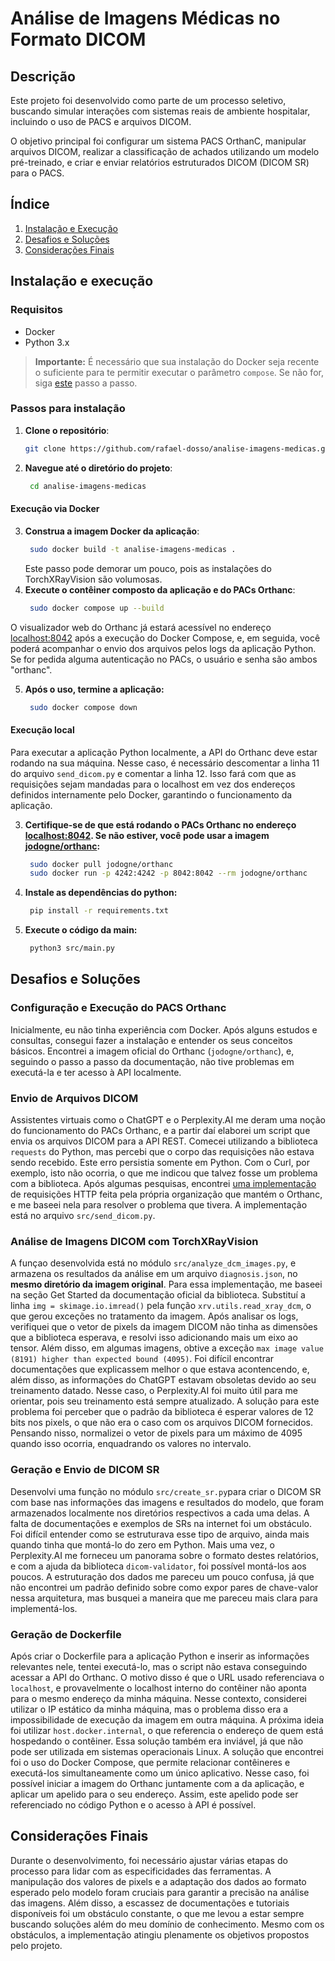 # Análise de Imagens Médicas no Formato DICOM

## Descrição

Este projeto foi desenvolvido como parte de um processo seletivo, buscando simular interações com sistemas reais de ambiente hospitalar, incluindo o uso de PACS e arquivos DICOM.

O objetivo principal foi configurar um sistema PACS OrthanC, manipular arquivos DICOM, realizar a classificação de achados utilizando um modelo pré-treinado, e criar e enviar relatórios estruturados DICOM (DICOM SR) para o PACS.

## Índice

1. [Instalação e Execução](#instalação-e-execução)
2. [Desafios e Soluções](#desafios-e-soluções)
3. [Considerações Finais](#considerações-finais)

## Instalação e execução

### Requisitos

- Docker
- Python 3.x

> **Importante:** É necessário que sua instalação do Docker seja recente o suficiente para te permitir executar o parâmetro `compose`. Se não for, siga [este](https://docs.docker.com/engine/install) passo a passo.

### Passos para instalação

1. **Clone o repositório**:

   ```bash
   git clone https://github.com/rafael-dosso/analise-imagens-medicas.git
   ```
2. **Navegue até o diretório do projeto**:

   ```bash
    cd analise-imagens-medicas
   ```

#### Execução via Docker

3. **Construa a imagem Docker da aplicação**:
   ```bash
    sudo docker build -t analise-imagens-medicas .
   ```
   Este passo pode demorar um pouco, pois as instalações do TorchXRayVision são volumosas.
4. **Execute o contêiner composto da aplicação e do PACs Orthanc**:
   ```bash
    sudo docker compose up --build
   ```

O visualizador web do Orthanc já estará acessível no endereço [localhost:8042](http://localhost:8042) após a execução do Docker Compose, e, em seguida, você poderá acompanhar o envio dos arquivos pelos logs da aplicação Python. Se for pedida alguma autenticação no PACs, o usuário e senha são ambos "orthanc".

5. **Após o uso, termine a aplicação:**
   ```bash
    sudo docker compose down
   ```

#### Execução local

Para executar a aplicação Python localmente, a API do Orthanc deve estar rodando na sua máquina. Nesse caso, é necessário descomentar a linha 11 do arquivo `send_dicom.py` e comentar a linha 12. Isso fará com que as requisições sejam mandadas para o localhost em vez dos endereços definidos internamente pelo Docker, garantindo o funcionamento da aplicação.

3. **Certifique-se de que está rodando o PACs Orthanc no endereço [localhost:8042](http://localhost:8042). Se não estiver, você pode usar a imagem [jodogne/orthanc](https://orthanc.uclouvain.be/book/users/docker.html):**
   ```bash
    sudo docker pull jodogne/orthanc
    sudo docker run -p 4242:4242 -p 8042:8042 --rm jodogne/orthanc
   ```
4. **Instale as dependências do python:**
   ```bash
    pip install -r requirements.txt
   ```
5. **Execute o código da main:**
   ```bash
    python3 src/main.py
   ```

## Desafios e Soluções

### Configuração e Execução do PACS Orthanc

Inicialmente, eu não tinha experiência com Docker. Após alguns estudos e consultas, consegui fazer a instalação e entender os seus conceitos básicos. Encontrei a imagem oficial do Orthanc (`jodogne/orthanc`), e, seguindo o passo a passo da documentação, não tive problemas em executá-la e ter acesso à API localmente.

### Envio de Arquivos DICOM

Assistentes virtuais como o ChatGPT e o Perplexity.AI me deram uma noção do funcionamento do PACs Orthanc, e a partir daí elaborei um script que envia os arquivos DICOM para a API REST. Comecei utilizando a biblioteca `requests` do Python, mas percebi que o corpo das requisições não estava sendo recebido. Este erro persistia somente em Python. Com o Curl, por exemplo, isto não ocorria, o que me indicou que talvez fosse um problema com a biblioteca. Após algumas pesquisas, encontrei [uma implementação](https://orthanc.uclouvain.be/hg/orthanc/file/Orthanc-1.12.4/OrthancServer/Resources/Samples/ImportDicomFiles/ImportDicomFiles.py) de requisições HTTP feita pela própria organização que mantém o Orthanc, e me baseei nela para resolver o problema que tivera. A implementação está no arquivo `src/send_dicom.py`.

### Análise de Imagens DICOM com TorchXRayVision

A funçao desenvolvida está no módulo `src/analyze_dcm_images.py`, e armazena os resultados da análise em um arquivo  `diagnosis.json`, no **mesmo diretório da imagem original**. Para essa implementação, me baseei na seção Get Started da documentação oficial da biblioteca. Substituí a linha `img = skimage.io.imread()` pela função `xrv.utils.read_xray_dcm`, o que gerou exceções no tratamento da imagem. Após analisar os logs, verifiquei que o vetor de pixels da imagem DICOM não tinha as dimensões que a biblioteca esperava, e resolvi isso adicionando mais um eixo ao tensor.
Além disso, em algumas imagens, obtive a exceção `max image value (8191) higher than expected bound (4095)`. Foi difícil encontrar documentações que explicassem melhor o que estava acontencendo, e, além disso, as informações do ChatGPT estavam obsoletas devido ao seu treinamento datado. Nesse caso, o Perplexity.AI foi muito útil para me orientar, pois seu treinamento está sempre atualizado. A solução para este problema foi perceber que o padrão da biblioteca é esperar valores de 12 bits nos pixels, o que não era o caso com os arquivos DICOM fornecidos. Pensando nisso, normalizei o vetor de pixels para um máximo de 4095 quando isso ocorria, enquadrando os valores no intervalo.

### Geração e Envio de DICOM SR

Desenvolvi uma função no módulo `src/create_sr.py`para criar o DICOM SR com base nas informações das imagens e resultados do modelo, que foram armazenados localmente nos diretórios respectivos a cada uma delas. A falta de documentações e exemplos de SRs na internet foi um obstáculo. Foi difícil entender como se estruturava esse tipo de arquivo, ainda mais quando tinha que montá-lo do zero em Python. Mais uma vez, o Perplexity.AI me forneceu um panorama sobre o formato destes relatórios, e com a ajuda da biblioteca `dicom-validator`, foi possível montá-los aos poucos. A estruturação dos dados me pareceu um pouco confusa, já que não encontrei um padrão definido sobre como expor pares de chave-valor nessa arquitetura, mas busquei a maneira que me pareceu mais clara para implementá-los.

### Geração de Dockerfile

Após criar o Dockerfile para a aplicação Python e inserir as informações relevantes nele, tentei executá-lo, mas o script não estava conseguindo acessar a API do Orthanc. O motivo disso é que o URL usado referenciava o `localhost`, e provavelmente o localhost interno do contêiner não aponta para o mesmo endereço da minha máquina. Nesse contexto, considerei utilizar o IP estático da minha máquina, mas o problema disso era a impossibilidade de execução da imagem em outra máquina. A próxima ideia foi utilizar `host.docker.internal`, o que referencia o endereço de quem está hospedando o contêiner. Essa solução também era inviável, já que não pode ser utilizada em sistemas operacionais Linux.
A solução que encontrei foi o uso do Docker Compose, que permite relacionar contêineres e executá-los simultaneamente como um único aplicativo. Nesse caso, foi possível iniciar a imagem do Orthanc juntamente com a da aplicação, e aplicar um apelido para o seu endereço. Assim, este apelido pode ser referenciado no código Python e o acesso à API é possível.

## Considerações Finais

Durante o desenvolvimento, foi necessário ajustar várias etapas do processo para lidar com as especificidades das ferramentas. A manipulação dos valores de pixels e a adaptação dos dados ao formato esperado pelo modelo foram cruciais para garantir a precisão na análise das imagens. Além disso, a escassez de documentações e tutoriais disponíveis foi um obstáculo constante, o que me levou a estar sempre buscando soluções além do meu domínio de conhecimento. Mesmo com os obstáculos, a implementação atingiu plenamente os objetivos propostos pelo projeto.
